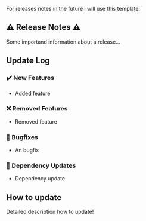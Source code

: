 For releases notes in the future i will use this template:

## :warning: Release Notes :warning:
Some importand information about a release...

## Update Log
### :heavy_check_mark: New Features
 - Added feature

### :x: Removed Features
 - Removed feature

### :bug:	Bugfixes
 - An bugfix

### :arrows_counterclockwise: Dependency Updates
 - Dependency update

## How to update
Detailed description how to update!
